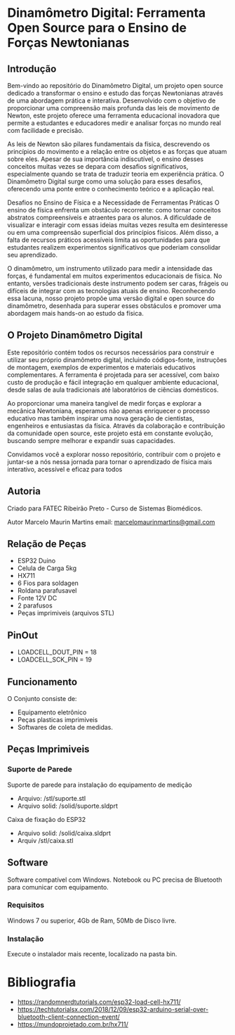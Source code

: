# Dinamômetro Digital: Ferramenta Open Source para o Ensino de Forças Newtonianas
## Introdução
Bem-vindo ao repositório do Dinamômetro Digital, um projeto open source dedicado a transformar o ensino e estudo das forças Newtonianas através de uma abordagem prática e interativa. Desenvolvido com o objetivo de proporcionar uma compreensão mais profunda das leis de movimento de Newton, este projeto oferece uma ferramenta educacional inovadora que permite a estudantes e educadores medir e analisar forças no mundo real com facilidade e precisão.

As leis de Newton são pilares fundamentais da física, descrevendo os princípios do movimento e a relação entre os objetos e as forças que atuam sobre eles. Apesar de sua importância indiscutível, o ensino desses conceitos muitas vezes se depara com desafios significativos, especialmente quando se trata de traduzir teoria em experiência prática. O Dinamômetro Digital surge como uma solução para esses desafios, oferecendo uma ponte entre o conhecimento teórico e a aplicação real.

Desafios no Ensino de Física e a Necessidade de Ferramentas Práticas
O ensino de física enfrenta um obstáculo recorrente: como tornar conceitos abstratos compreensíveis e atraentes para os alunos. A dificuldade de visualizar e interagir com essas ideias muitas vezes resulta em desinteresse ou em uma compreensão superficial dos princípios físicos. Além disso, a falta de recursos práticos acessíveis limita as oportunidades para que estudantes realizem experimentos significativos que poderiam consolidar seu aprendizado.

O dinamômetro, um instrumento utilizado para medir a intensidade das forças, é fundamental em muitos experimentos educacionais de física. No entanto, versões tradicionais deste instrumento podem ser caras, frágeis ou difíceis de integrar com as tecnologias atuais de ensino. Reconhecendo essa lacuna, nosso projeto propõe uma versão digital e open source do dinamômetro, desenhada para superar esses obstáculos e promover uma abordagem mais hands-on ao estudo da física.

## O Projeto Dinamômetro Digital
Este repositório contém todos os recursos necessários para construir e utilizar seu próprio dinamômetro digital, incluindo códigos-fonte, instruções de montagem, exemplos de experimentos e materiais educativos complementares. A ferramenta é projetada para ser acessível, com baixo custo de produção e fácil integração em qualquer ambiente educacional, desde salas de aula tradicionais até laboratórios de ciências domésticos.

Ao proporcionar uma maneira tangível de medir forças e explorar a mecânica Newtoniana, esperamos não apenas enriquecer o processo educativo mas também inspirar uma nova geração de cientistas, engenheiros e entusiastas da física. Através da colaboração e contribuição da comunidade open source, este projeto está em constante evolução, buscando sempre melhorar e expandir suas capacidades.

Convidamos você a explorar nosso repositório, contribuir com o projeto e juntar-se a nós nessa jornada para tornar o aprendizado de física mais interativo, acessível e eficaz para todos


## Autoria
Criado para FATEC Ribeirão Preto - Curso de Sistemas Biomédicos.

Autor Marcelo Maurin Martins
email: marcelomaurinmartins@gmail.com

## Relação de Peças
 - ESP32 Duino
 - Celula de Carga 5kg
 - HX711
 - 6 Fios para soldagen
 - Roldana parafusavel
 - Fonte 12V DC
 - 2 parafusos
 - Peças imprimiveis (arquivos STL)

## PinOut

- LOADCELL_DOUT_PIN = 18
- LOADCELL_SCK_PIN = 19



## Funcionamento
O Conjunto consiste de:
- Equipamento eletrônico
- Peças plasticas imprimiveis
- Softwares de coleta de medidas.



## Peças Imprimiveis

### Suporte de Parede
Suporte de parede para instalação do equipamento de medição
- Arquivo: /stl/suporte.stl
- Arquivo solid: /solid/suporte.sldprt

Caixa de fixação do ESP32
- Arquivo solid: /solid/caixa.sldprt
- Arquiv /stl/caixa.stl

## Software
Software compatível com Windows.
Notebook ou PC precisa de Bluetooth para comunicar com equipamento.

### Requisitos
Windows 7 ou superior, 4Gb de Ram, 50Mb de Disco livre.

### Instalação
Execute o instalador mais recente, localizado na pasta bin.


# Bibliografia
- https://randomnerdtutorials.com/esp32-load-cell-hx711/
- https://techtutorialsx.com/2018/12/09/esp32-arduino-serial-over-bluetooth-client-connection-event/
- https://mundoprojetado.com.br/hx711/


